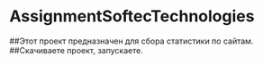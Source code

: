 # AssignmentSoftecTechnologies


##Этот проект предназначен для сбора статистики по сайтам. 
##Скачиваете проект, запускаете.
